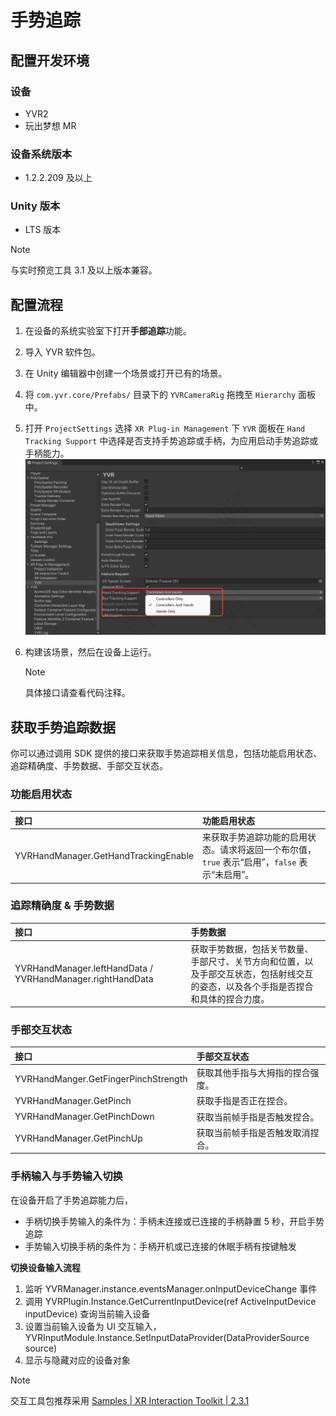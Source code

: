 # 手势追踪

## 配置开发环境

### 设备

-   YVR2
-   玩出梦想 MR

### 设备系统版本

-   1.2.2.209 及以上

### Unity 版本

-   LTS 版本

> [!Note]
> 与实时预览工具 3.1 及以上版本兼容。

## 配置流程

1. 在设备的系统实验室下打开**手部追踪**功能。

2. 导入 YVR 软件包。

3. 在 Unity 编辑器中创建一个场景或打开已有的场景。
4. 将 `com.yvr.core/Prefabs/` 目录下的 `YVRCameraRig` 拖拽至 `Hierarchy` 面板中。
5. 打开 `ProjectSettings` 选择 `XR Plug-in Management` 下 `YVR` 面板在 `Hand Tracking Support` 中选择是否支持手势追踪或手柄，为应用启动手势追踪或手柄能力。
   ![HandTracking](./HandTracking/HandTracking.png)

6. 构建该场景，然后在设备上运行。
    > [!Note]
    > 具体接口请查看代码注释。

## 获取手势追踪数据

你可以通过调用 SDK 提供的接口来获取手势追踪相关信息，包括功能启用状态、追踪精确度、手势数据、手部交互状态。

### 功能启用状态

| **接口**                             | **功能启用状态**                                                                              |
| :----------------------------------- | :-------------------------------------------------------------------------------------------- |
| YVRHandManager.GetHandTrackingEnable | 来获取手势追踪功能的启用状态。请求将返回一个布尔值，`true` 表示“启用”，`false` 表示“未启用”。 |

### 追踪精确度 & 手势数据

| **接口**                                                   | **手势数据**                                                                                                                       |
| :--------------------------------------------------------- | :--------------------------------------------------------------------------------------------------------------------------------- |
| YVRHandManager.leftHandData / YVRHandManager.rightHandData | 获取手势数据，包括关节数量、手部尺寸、关节方向和位置，以及手部交互状态，包括射线交互的姿态，以及各个手指是否捏合和具体的捏合力度。 |

### 手部交互状态

| **接口**                             | **手部交互状态**                 |
| :----------------------------------- | :------------------------------- |
| YVRHandManger.GetFingerPinchStrength | 获取其他手指与大拇指的捏合强度。 |
| YVRHandManager.GetPinch              | 获取手指是否正在捏合。           |
| YVRHandManager.GetPinchDown          | 获取当前帧手指是否触发捏合。     |
| YVRHandManager.GetPinchUp            | 获取当前帧手指是否触发取消捏合。 |

### 手柄输入与手势输入切换

在设备开启了手势追踪能力后，

-   手柄切换手势输入的条件为：手柄未连接或已连接的手柄静置 5 秒，开启手势追踪
-   手势输入切换手柄的条件为：手柄开机或已连接的休眠手柄有按键触发

**切换设备输入流程**

1. 监听 YVRManager.instance.eventsManager.onInputDeviceChange 事件
2. 调用 YVRPlugin.Instance.GetCurrentInputDevice(ref ActiveInputDevice inputDevice) 查询当前输入设备
3. 设置当前输入设备为 UI 交互输入，YVRInputModule.Instance.SetInputDataProvider(DataProviderSource source)
4. 显示与隐藏对应的设备对象

> [!Note]
> 交互工具包推荐采用 [Samples | XR Interaction Toolkit | 2.3.1](https://docs.unity3d.com/Packages/com.unity.xr.interaction.toolkit@2.3/manual/samples.html#hands-interaction-demo)
